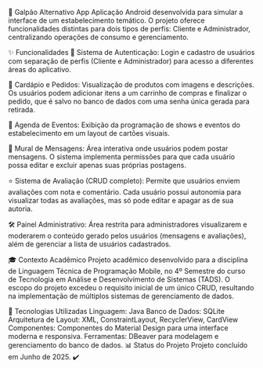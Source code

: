 🎸 Galpão Alternativo App
Aplicação Android desenvolvida para simular a interface de um estabelecimento temático. O projeto oferece funcionalidades distintas para dois tipos de perfis: Cliente e Administrador, centralizando operações de consumo e gerenciamento.

✨ Funcionalidades
👤 Sistema de Autenticação: Login e cadastro de usuários com separação de perfis (Cliente e Administrador) para acesso a diferentes áreas do aplicativo.

🍔 Cardápio e Pedidos: Visualização de produtos com imagens e descrições. Os usuários podem adicionar itens a um carrinho de compras e finalizar o pedido, que é salvo no banco de dados com uma senha única gerada para retirada.

🤘 Agenda de Eventos: Exibição da programação de shows e eventos do estabelecimento em um layout de cartões visuais.

💬 Mural de Mensagens: Área interativa onde usuários podem postar mensagens. O sistema implementa permissões para que cada usuário possa editar e excluir apenas suas próprias postagens.

⭐ Sistema de Avaliação (CRUD completo): Permite que usuários enviem avaliações com nota e comentário. Cada usuário possui autonomia para visualizar todas as avaliações, mas só pode editar e apagar as de sua autoria.

🛠️ Painel Administrativo: Área restrita para administradores visualizarem e moderarem o conteúdo gerado pelos usuários (mensagens e avaliações), além de gerenciar a lista de usuários cadastrados.

🎓 Contexto Acadêmico
Projeto acadêmico desenvolvido para a disciplina de Linguagem Técnica de Programação Mobile, no 4º Semestre do curso de Tecnologia em Análise e Desenvolvimento de Sistemas (TADS). O escopo do projeto excedeu o requisito inicial de um único CRUD, resultando na implementação de múltiplos sistemas de gerenciamento de dados.

🔧 Tecnologias Utilizadas
Linguagem: Java
Banco de Dados: SQLite
Arquitetura de Layout: XML, ConstraintLayout, RecyclerView, CardView
Componentes: Componentes do Material Design para uma interface moderna e responsiva.
Ferramentas: DBeaver para modelagem e gerenciamento do banco de dados.
📊 Status do Projeto
Projeto concluído em Junho de 2025. ✔️
